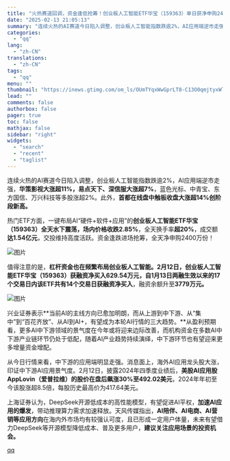 ```yaml
---
title: "火热赛道回调，资金逢低抢筹！创业板人工智能ETF华宝（159363）单日获净申购2400万份，融资客频繁加仓"
date: "2025-02-13 21:05:13"
summary: "连续火热的AI赛道今日陷入调整，创业板人工智能指数跌逾2%，AI应用端逆市走强，华策影视大涨超11%..."
categories:
  - "qq"
lang:
  - "zh-CN"
translations:
  - "zh-CN"
tags:
  - "qq"
menu: ""
thumbnail: "https://inews.gtimg.com/om_ls/OUmTYqxWwGprLT8-C13O0qmjtyxWlgCGkDg5F55snXWoQAA_640360/0"
lead: ""
comments: false
authorbox: false
pager: true
toc: false
mathjax: false
sidebar: "right"
widgets:
  - "search"
  - "recent"
  - "taglist"
---
```


连续火热的AI赛道今日陷入调整，创业板人工智能指数跌逾2%，AI应用端逆市走强，**华策影视大涨超11%，易点天下、深信服大涨超7%**，蓝色光标、中青宝、东方国信、万兴科技等多股涨超2%。此外，**首都在线盘中触板收盘大涨超14%创阶段新高。**

热门ETF方面，一键布局AI“硬件+软件+应用”的**创业板人工智能ETF华宝（159363）全天水下震荡，场内价格收跌2.85%**，全天换手率**超20%**，成交额**达1.54亿元**，交投维持高度活跃。资金逢跌进场抢筹，全天净申购2400万份！

![图片](https://inews.gtimg.com/om_bt/O_QxwxoBlGxpV2mw8C0jnjGfcke5o9iPVgiUtLGByGpJ4AA/641)

值得注意的是，**杠杆资金也在频繁布局创业板人工智能。**2月12日，创业板人工智能ETF华宝（159363）获融资净买入629.54万元，自1月13日两融生效以来的17个交易日内**该ETF共有14个交易日获融资净买入**，融资余额升至**3779万元。**

![图片](https://inews.gtimg.com/om_bt/Oh3fYlh7Rh1Z9zbfD8KQkTV75ovx4-bxiEyfKSKpFLttYAA/641)

兴业证券表示**当前AI的主线方向已愈加明朗，而从上游到中下游、从“集中”到“百花齐放”、从AI到AI+，有望成为本轮AI行情的三大趋势。**从盈利预期看，更多AI中下游领域的景气度在今年或将迎来边际改善，而机构资金在多数AI中下游产业链环节仍处于低配，随着AI产业趋势持续演绎，中下游环节也有望迎来更多增量资金增配。

从今日行情来看，中下游的应用端明显走强。消息面上，海外AI应用龙头股大涨，印证中下游AI应用景气度。2月12日，披露2024年四季度业绩后，**美股AI应用股AppLovin（爱普拉维）的股价在盘后飙涨30%至492.02美元**，2024年年初至今该股涨超8.5倍，每股历史最高价为417.64美元。

上海证券认为，DeepSeek开源低成本的高性能模型，有望促进AI平权，**加速AI应用的爆发**，带动推理算力需求加速释放。天风传媒指出，**AI陪伴、AI电商、AI营销等应用方向**在海内外市场均有较强认可度，且已形成一定用户体量，未来有望借力DeepSeek等开源模型降低成本、普及更多用户，**建议关注应用场景的投资机会。**

[qq](https://new.qq.com/rain/a/20250213A08M5Q00)
